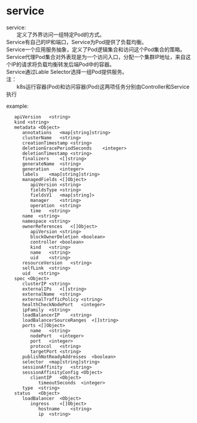 # service

service:  
　　定义了外界访问一组特定Pod的方式。  
	Service有自己的IP和端口，Service为Pod提供了负载均衡。  
	Service一个应用服务抽象，定义了Pod逻辑集合和访问这个Pod集合的策略。  
	Service代理Pod集合对外表现是为一个访问入口，分配一个集群IP地址，来自这个IP的请求将负载均衡转发后端Pod中的容器。  
	Service通过Lable Selector选择一组Pod提供服务。  
	注：  
　　k8s运行容器(Pod)和访问容器(Pod)这两项任务分别由Controller和Service执行


example:
```
   apiVersion	<string>
   kind	<string>
   metadata	<Object>
      annotations	<map[string]string>
      clusterName	<string>
      creationTimestamp	<string>
      deletionGracePeriodSeconds	<integer>
      deletionTimestamp	<string>
      finalizers	<[]string>
      generateName	<string>
      generation	<integer>
      labels	<map[string]string>
      managedFields	<[]Object>
         apiVersion	<string>
         fieldsType	<string>
         fieldsV1	<map[string]>
         manager	<string>
         operation	<string>
         time	<string>
      name	<string>
      namespace	<string>
      ownerReferences	<[]Object>
         apiVersion	<string>
         blockOwnerDeletion	<boolean>
         controller	<boolean>
         kind	<string>
         name	<string>
         uid	<string>
      resourceVersion	<string>
      selfLink	<string>
      uid	<string>
   spec	<Object>
      clusterIP	<string>
      externalIPs	<[]string>
      externalName	<string>
      externalTrafficPolicy	<string>
      healthCheckNodePort	<integer>
      ipFamily	<string>
      loadBalancerIP	<string>
      loadBalancerSourceRanges	<[]string>
      ports	<[]Object>
         name	<string>
         nodePort	<integer>
         port	<integer>
         protocol	<string>
         targetPort	<string>
      publishNotReadyAddresses	<boolean>
      selector	<map[string]string>
      sessionAffinity	<string>
      sessionAffinityConfig	<Object>
         clientIP	<Object>
            timeoutSeconds	<integer>
      type	<string>
   status	<Object>
      loadBalancer	<Object>
         ingress	<[]Object>
            hostname	<string>
            ip	<string>
```


